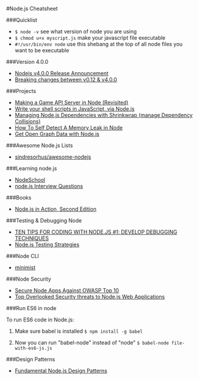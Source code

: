 #Node.js Cheatsheet

###Quicklist

- `$ node -v` see what version of node you are using
- `$ chmod u+x myscript.js` make your javascript file executable
- `#!/usr/bin/env node` use this shebang at the top of all node files you want to be executable

###Version 4.0.0

- [Nodejs v4.0.0 Release Announcement](https://nodejs.org/en/blog/release/v4.0.0/)
- [Breaking changes between v0.12 & v4.0.0](https://github.com/nodejs/LTS/wiki/Breaking-changes-between-v0.12-and-next-LTS-release)

###Projects

- [Making a Game API Server in Node (Revisited)](http://blog.couchbase.com/making-a-game-api-server-using-nodejs-revisited)
- [Write your shell scripts in JavaScript, via Node.js](http://www.2ality.com/2011/12/nodejs-shell-scripting.html)
- [Managing Node.js Dependencies with Shrinkwrap (manage Dependency Collisions)](http://blog.nodejs.org/2012/02/27/managing-node-js-dependencies-with-shrinkwrap/)
- [How To Self Detect A Memory Leak in Node](http://www.nearform.com/nodecrunch/self-detect-memory-leak-node/)
- [Get Open Graph Data with Node.js](http://davidwalsh.name/open-graph-data-nodejs)

###Awesome Node.js Lists

- [sindresorhus/awesome-nodejs](https://raw.githubusercontent.com/sindresorhus/awesome-nodejs/master/readme.md)

###Learning node.js

- [NodeSchool](http://nodeschool.io/)
- [node.js Interview Questions](https://blog.risingstack.com/node-js-interview-questions/)

###Books

- [Node.js in Action, Second Edition](https://www.manning.com/books/node-js-in-action-second-edition)

###Testing & Debugging Node

- [TEN TIPS FOR CODING WITH NODE.JS #1: DEVELOP DEBUGGING TECHNIQUES](http://www.nearform.com/nodecrunch/node-js-develop-debugging-techniques/)
- [Node.js Testing Strategies](http://www.pluralsight.com/courses/nodejs-testing-strategies)

###Node CLI

- [minimist](https://github.com/substack/minimist)

###Node Security

- [Secure Node Apps Against OWASP Top 10](http://scottksmith.com/blog/2015/06/08/secure-node-apps-against-owasp-top-10-injection/)
- [Top Overlooked Security threats to Node.js Web Applications](https://speakerdeck.com/player/c5d895008c77013162b85e7a2e8ee0d7)

###Run ES6 in node

To run ES6 code in Node.js:

1. Make sure babel is installed
`$ npm install -g babel`

2. Now you can run "babel-node" instead of "node"
`$ babel-node file-with-es6-js.js`

###Design Patterns

- [Fundamental Node.js Design Patterns](https://blog.risingstack.com/fundamental-node-js-design-patterns/)


